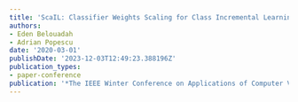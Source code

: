 ```yaml
---
title: 'ScaIL: Classifier Weights Scaling for Class Incremental Learning'
authors:
- Eden Belouadah
- Adrian Popescu
date: '2020-03-01'
publishDate: '2023-12-03T12:49:23.388196Z'
publication_types:
- paper-conference
publication: '*The IEEE Winter Conference on Applications of Computer Vision (WACV)*'
---
```

